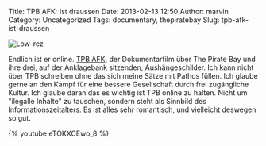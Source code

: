 Title: TPB AFK: Ist draussen
Date: 2013-02-13 12:50
Author: marvin
Category: Uncategorized
Tags: documentary, thepiratebay
Slug: tpb-afk-ist-draussen

![Low-rez]({filename}/images/Low-rez.jpg)

Endlich ist er online. [TPB AFK](http://watch.tpbafk.tv/), der
Dokumentarfilm über The Pirate Bay und ihre drei, auf der Anklagebank
sitzenden, Aushängeschilder. Ich kann nicht über TPB schreiben ohne das
sich meine Sätze mit Pathos füllen. Ich glaube gerne an den Kampf für
eine bessere Gesellschaft durch frei zugängliche Kultur. Ich glaube
daran das es wichtig ist TPB online zu halten. Nicht um "ilegalle
Inhalte" zu tauschen, sondern steht als Sinnbild des
Informationszeitalters. Es ist alles sehr romantisch, und vielleicht
deswegen so gut.

{% youtube eTOKXCEwo_8 %}

